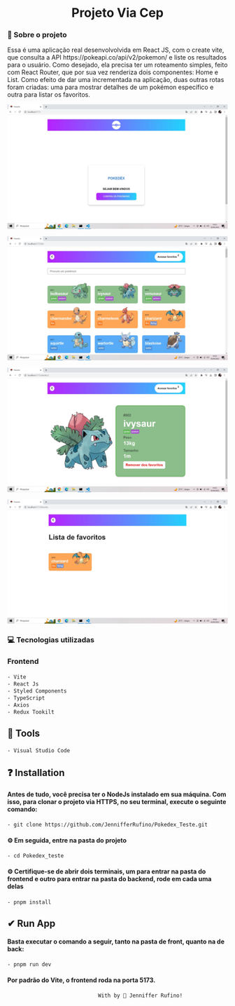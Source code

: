 <h1 align="center"> Projeto Via Cep </h1>

<h3> 🚀 Sobre o projeto </h3>
<p>Essa é uma aplicação real desenvolvolvida em React JS, com o create vite, que consulta a API https://pokeapi.co/api/v2/pokemon/ e
liste os resultados para o usuário. Como desejado, ela precisa ter um roteamento simples, feito com React Router, que por sua vez renderiza dois componentes: Home e List. Como efeito de dar uma incrementada na aplicação, duas outras rotas foram criadas: uma para mostrar detalhes de um pokémon específico e outra para listar os favoritos. </p>

<p align="center">
    <img src="./public/home.jpg" />
</p>

<p align="center">
    <img src="./public/list.jpg" />
</p>

<p align="center">
    <img src="./public/details.jpg" />
</p>

<p align="center">
    <img src="./public/favorites.jpg" />
</p>

<h3> 💻 Tecnologias utilizadas </h3>

### Frontend
    - Vite
    - React Js
    - Styled Components
    - TypeScript
    - Axios
    - Redux Tookilt

## 🔨 Tools
    - Visual Studio Code

## ❓ Installation
#### Antes de tudo, você precisa ter o NodeJs instalado em sua máquina. Com isso, para clonar o projeto via HTTPS, no seu terminal, execute o seguinte comando:
    - git clone https://github.com/JennifferRufino/Pokedex_Teste.git

#### ⚙ Em seguida, entre na pasta do projeto
    - cd Pokedex_teste

#### ⚙ Certifique-se de abrir dois terminais, um para entrar na pasta do frontend e outro para entrar na pasta do backend, rode em cada uma delas
    - pnpm install

## ✔ Run App
#### Basta executar o comando a seguir, tanto na pasta de front, quanto na de back:
    - pnpm run dev

#### Por padrão do Vite, o frontend roda na porta 5173.

                                 With by 🖤 Jenniffer Rufino!
